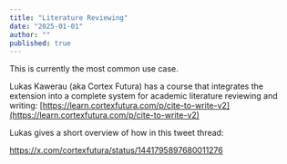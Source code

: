 ```yaml
---
title: "Literature Reviewing"
date: "2025-01-01"
author: ""
published: true
---
```


This is currently the most common use case.

Lukas Kawerau (aka Cortex Futura) has a course that integrates the extension into a complete system for academic literature reviewing and writing: [https://learn.cortexfutura.com/p/cite-to-write-v2](https://learn.cortexfutura.com/p/cite-to-write-v2)

Lukas gives a short overview of how in this tweet thread:

https://x.com/cortexfutura/status/1441795897680011276
